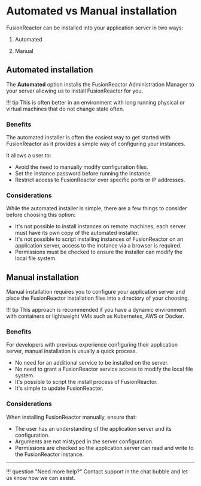 # Automated vs Manual installation

FusionReactor can be installed into your application server in two ways:

1. Automated  

2. Manual  

## Automated installation
The **Automated** option installs the FusionReactor Administration Manager to your server allowing us to install FusionReactor for you.

!!! tip 
    This is often better in an environment with long running physical or virtual machines that do not change state often.

### Benefits

The automated installer is often the easiest way to get started with FusionReactor as it provides a simple way of configuring your instances.

It allows a user to:

* Avoid the need to manually modify configuration files.
* Set the instance password before running the instance.
* Restrict access to FusionReactor over specific ports or IP addresses.

### Considerations

While the automated installer is simple, there are a few things to consider before choosing this option:

* It's not possible to install instances on remote machines, each server must have its own copy of the automated installer.
* It's not possible to script installing instances of FusionReactor on an application server, access to the instance via a browser is required.
* Permissions must be checked to ensure the installer can modify the local file system.

## Manual installation
Manual installation requires you to configure your application server and place the FusionReactor installation files into a directory of your choosing.


!!! tip
    This approach is recommended if you have a dynamic environment with containers or lightweight VMs such as Kubernetes, AWS or Docker.

### Benefits

For developers with previous experience configuring their application server, manual installation is usually a quick process.

* No need for an additional service to be installed on the server.
* No need to grant a FusionReactor service access to modify the local file system.
* It's possible to script the install process of FusionReactor.
* It's simple to update FusionReactor.


### Considerations

When installing FusionReactor manually, ensure that:

* The user has an understanding of the application server and its configuration.
* Arguments are not mistyped in the server configuration.
* Permissions are checked so the application server can read and write to the FusionReactor instance.

___

!!! question "Need more help?"
    Contact support in the chat bubble and let us know how we can assist.